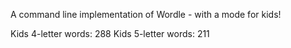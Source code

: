 A command line implementation of Wordle - with a mode for kids!

Kids 4-letter words: 288
Kids 5-letter words: 211
